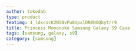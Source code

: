 ```yaml
---
author: tokodab
type: product
featimg: 1_ldxcscK2NSNvPu8VpxlDN8NOQbytrr9
title: Princess Mononoke Samsung Galaxy S9 Case
tags: [samsung, galaxy, s9]
category: [samsung]
---
```

